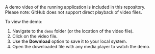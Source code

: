 A demo video of the running application is included in this repository.  
Please note: GitHub does not support direct playback of video files.  

To view the demo:  
1. Navigate to the `demo` folder (or the location of the video file).  
2. Click on the video file.  
3. Use the **Download** option to save it to your local system.  
4. Open the downloaded file with any media player to watch the demo. 

